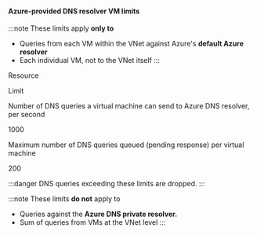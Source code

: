 #### Azure-provided DNS resolver VM limits
:::note
These limits apply **only to**
- Queries from each VM within the VNet against Azure's **default Azure resolver**
- Each individual VM, not to the VNet itself
:::

<div class="not-content a-3-1">
    <p class="hdr">Resource</p>
    <p class="hdr">Limit</p>
    <p>Number of DNS queries a virtual machine can send to Azure DNS resolver, per second</p>
    <p>1000</p>
    <p>Maximum number of DNS queries queued (pending response) per virtual machine</p>
    <p>200</p>
    <p></p>
    <p></p>
</div>

:::danger
DNS queries exceeding these limits are dropped. 
:::

:::note
These limits **do not** apply to
- Queries against the **Azure DNS private resolver.**
- Sum of queries from VMs at the VNet level
:::